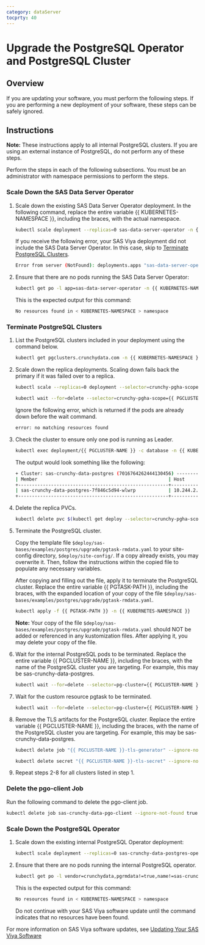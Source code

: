 ```yaml
---
category: dataServer
tocprty: 40
---
```


# Upgrade the PostgreSQL Operator and PostgreSQL Cluster

## Overview

If you are updating your software, you must perform the following steps.
If you are performing a new deployment of your software, these steps can be
safely ignored.

## Instructions

**Note:** These instructions apply to all internal PostgreSQL clusters.
If you are using an external instance of PostgreSQL, do not perform any of these steps.

Perform the steps in each of the following subsections. You must be an administrator with namespace permissions
to perform the steps.

### Scale Down the SAS Data Server Operator

1. Scale down the existing SAS Data Server Operator deployment. In the following command, replace the entire variable {{ KUBERNETES-NAMESPACE }}, including the braces, with the actual namespace.

   ```bash
   kubectl scale deployment --replicas=0 sas-data-server-operator -n {{ KUBERNETES-NAMESPACE }}
   ```

   If you receive the following error, your SAS Viya deployment did not include the
   SAS Data Server Operator. In this case, skip to [Terminate PostgreSQL Clusters](#terminate-postgresql-clusters).

   ```bash
   Error from server (NotFound): deployments.apps "sas-data-server-operator" not found
   ```

2. Ensure that there are no pods running the SAS Data Server Operator:

   ```bash
   kubectl get po -l app=sas-data-server-operator -n {{ KUBERNETES-NAMESPACE }}
   ```

   This is the expected output for this command:

   ```bash
   No resources found in < KUBERNETES-NAMESPACE > namespace
   ```

### Terminate PostgreSQL Clusters

1. List the PostgreSQL clusters included in your deployment using the command below.

   ```bash
   kubectl get pgclusters.crunchydata.com -n {{ KUBERNETES-NAMESPACE }}
   ```

2. Scale down the replica deployments. Scaling down fails back the primary if it was failed over to a replica.

   ```bash
   kubectl scale --replicas=0 deployment --selector=crunchy-pgha-scope={{ PGCLUSTER-NAME }},name!={{ PGCLUSTER-NAME }} -n {{ KUBERNETES-NAMESPACE }}

   kubectl wait --for=delete --selector=crunchy-pgha-scope={{ PGCLUSTER-NAME }},name!={{ PGCLUSTER-NAME }} pods --timeout=300s -n {{ KUBERNETES-NAMESPACE }}
   ```

   Ignore the following error, which is returned if the pods are already down before the wait command.

   ```bash
   error: no matching resources found
   ```

3. Check the cluster to ensure only one pod is running as Leader.

   ```bash
   kubectl exec deployment/{{ PGCLUSTER-NAME }} -c database -n {{ KUBERNETES-NAMESPACE }} -- patronictl list
   ```

   The output would look something like the following:

   ```bash
   + Cluster: sas-crunchy-data-postgres (7016764262444130456) -----------+---------+---------+----+-----------+
   | Member                                                | Host        | Role    | State   | TL | Lag in MB |
   +-------------------------------------------------------+-------------+---------+---------+----+-----------+
   | sas-crunchy-data-postgres-7f846c5d94-wlwrp            | 10.244.2.88 | Leader  | running | 19 |           |
   +-------------------------------------------------------+-------------+---------+---------+----+-----------+
   ```

4. Delete the replica PVCs.

   ```bash
   kubectl delete pvc $(kubectl get deploy --selector=crunchy-pgha-scope={{ PGCLUSTER-NAME }},name!={{ PGCLUSTER-NAME }} -o jsonpath='{.items[*].metadata.name}' -n {{ KUBERNETES-NAMESPACE }} ) --timeout=300s -n {{ KUBERNETES-NAMESPACE }}
   ```


5. Terminate the PostgreSQL cluster.

   Copy the template file `$deploy/sas-bases/examples/postgres/upgrade/pgtask-rmdata.yaml` to
   your site-config directory, `$deploy/site-config/`. If a copy already exists, you may overwrite it.
   Then, follow the instructions within the copied file to populate any necessary variables.

   After copying and filling out the file, apply it to terminate the PostgreSQL cluster.
   Replace the entire variable {{ PGTASK-PATH }}, including the braces, with the expanded location of your copy of the file
   `$deploy/sas-bases/examples/postgres/upgrade/pgtask-rmdata.yaml`.

   ```bash
   kubectl apply -f {{ PGTASK-PATH }} -n {{ KUBERNETES-NAMESPACE }}
   ```

   **Note:** Your copy of the file `$deploy/sas-bases/examples/postgres/upgrade/pgtask-rmdata.yaml`
   should NOT be added or referenced in any kustomization files. After applying it, you
   may delete your copy of the file.

6. Wait for the internal PostgreSQL pods to be terminated. Replace the entire variable
{{ PGCLUSTER-NAME }}, including the braces, with the name of the PostgreSQL cluster you are
targeting. For example, this may be sas-crunchy-data-postgres.

   ```bash
   kubectl wait --for=delete --selector=pg-cluster={{ PGCLUSTER-NAME }} pods --timeout=300s -n {{ KUBERNETES-NAMESPACE }}
   ```

7. Wait for the custom resource pgtask to be terminated.

   ```bash
   kubectl wait --for=delete --selector=pg-cluster={{ PGCLUSTER-NAME }} pgtask --timeout=300s -n {{ KUBERNETES-NAMESPACE }}
   ```

8. Remove the TLS artifacts for the PostgreSQL cluster. Replace the entire variable
{{ PGCLUSTER-NAME }}, including the braces, with the name of the PostgreSQL cluster you are
targeting. For example, this may be sas-crunchy-data-postgres.

   ```bash
   kubectl delete job "{{ PGCLUSTER-NAME }}-tls-generator" --ignore-not-found=true --timeout=300s -n {{ KUBERNETES-NAMESPACE }}

   kubectl delete secret "{{ PGCLUSTER-NAME }}-tls-secret" --ignore-not-found=true --timeout=300s -n {{ KUBERNETES-NAMESPACE }}
   ```

9. Repeat steps 2-8 for all clusters listed in step 1.

### Delete the pgo-client Job

Run the following command to delete the pgo-client job.

```bash
kubectl delete job sas-crunchy-data-pgo-client --ignore-not-found true --timeout 300s -n {{ KUBERNETES-NAMESPACE }}
```

### Scale Down the PostgreSQL Operator

1. Scale down the existing internal PostgreSQL Operator deployment:

   ```bash
   kubectl scale deployment --replicas=0 sas-crunchy-data-postgres-operator -n {{ KUBERNETES-NAMESPACE }}
   ```

2. Ensure that there are no pods running the internal PostgreSQL operator.

   ```bash
   kubectl get po -l vendor=crunchydata,pgrmdata!=true,name!=sas-crunchy-data-pgadmin -n {{ KUBERNETES-NAMESPACE }}
   ```

   This is the expected output for this command:

   ```bash
   No resources found in < KUBERNETES-NAMESPACE > namespace
   ```

   Do not continue with your SAS Viya software update until the command
   indicates that no resources have been found.

For more information on SAS Viya software updates, see
[Updating Your SAS Viya Software](http://documentation.sas.com/?cdcId=itopscdc&cdcVersion=default&docsetId=k8sag&docsetTarget=p0hm2t63wm8qcqn1iqs6y8vw8y81.htm&locale=en)
